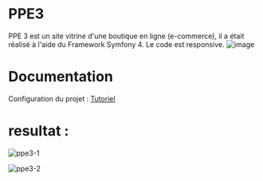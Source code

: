 # PPE3

PPE 3 est un site vitrine d'une boutique en ligne (e-commerce), il a était réalisé à l'aide du Framework Symfony 4.
Le code est responsive.
![image](https://user-images.githubusercontent.com/45235527/96744438-532ee780-13c5-11eb-9cbd-46b79fc5dd3a.png)

# Documentation

Configuration du projet : <a href="https://drive.google.com/file/d/1hEvdeTFaUARG0PUgI91X9p1ww5X0OiR-/view?usp=sharing">Tutoriel</a>

# resultat :

![ppe3-1](https://user-images.githubusercontent.com/45235527/96742800-938d6600-13c3-11eb-998a-874680b5f667.PNG)

![ppe3-2](https://user-images.githubusercontent.com/45235527/96742849-9f792800-13c3-11eb-9648-144ed88a1d33.PNG)
